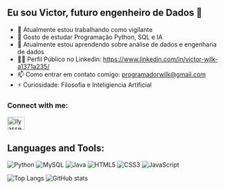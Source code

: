 ## Eu sou Victor, futuro engenheiro de Dados 👋
  * 🔭 Atualmente estou trabalhando como vigilante
  * 🌱 Gosto de estudar Programação Python, SQL e IA
  * 👯 Atualmente estou aprendendo sobre análise de dados e engenharia de dados
  * 👨‍💻 Perfil Público no Linkedin: https://www.linkedin.com/in/victor-wilk-a1371a235/
  * 📫 Como entrar em contato comigo: programadorwilk@gmail.com
  * ⚡ Curiosidade: Filosofia e Inteligiencia Artificial





<h3 align="left">Connect with me:</h3>
<p align="left">
<a href="https://www.linkedin.com/in/victor-wilk-a1371a235?utm_source=share&utm_campaign=share_via&utm_content=profile&utm_medium=android_app" target="blank"><img align="center" src="https://raw.githubusercontent.com/rahuldkjain/github-profile-readme-generator/master/src/images/icons/Social/linked-in-alt.svg" alt="ilyasse-brachmi" height="30" width="40" /></a>
</p>

## Languages and Tools:
![Python](https://img.shields.io/badge/Python-14354C?style=for-the-badge&logo=python&logoColor=white)
![MySQL](https://img.shields.io/badge/MySQL-00000F?style=for-the-badge&logo=mysql&logoColor=white)
![Java](https://img.shields.io/badge/Java-ED8B00?style=for-the-badge&logo=java&logoColor=white)
![HTML5](https://img.shields.io/badge/html5-%23E34F26B.svg?style=for-the-badge&logo=html5&logoColor=black)
![CSS3](https://img.shields.io/badge/css3-%231572B6.svg?style=for-the-badge&logo=css3&logoColor=black)
![JavaScript](https://img.shields.io/badge/javascript-%23323330.svg?style=for-the-badge&logo=javascript&logoColor=F7DF1E)  



![Top Langs](https://github-readme-stats.vercel.app/api/top-langs/?username=Dev-Wilk&layout=compact)
![GitHub stats](https://github-readme-stats.vercel.app/api?username=Dev-Wilk&show_icons=true&theme=tokyonight)

